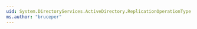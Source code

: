```yaml
---
uid: System.DirectoryServices.ActiveDirectory.ReplicationOperationType
ms.author: "bruceper"
---
```

